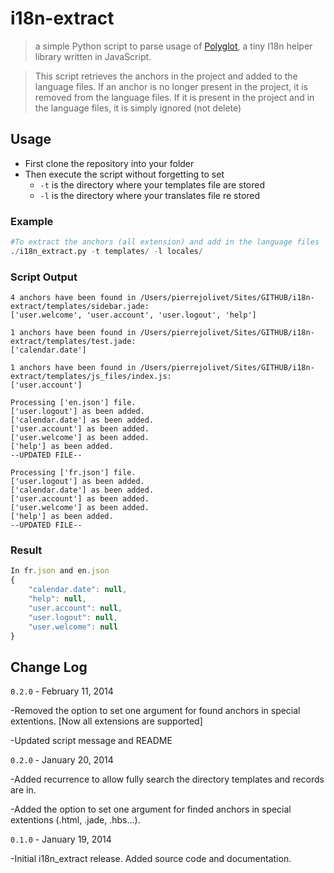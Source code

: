 # i18n-extract

> a simple Python script to parse usage of [Polyglot](https://github.com/airbnb/polyglot.js), a tiny I18n helper library written in JavaScript.

>This script retrieves the anchors in the project and added to the language files.
If an anchor is no longer present in the project, it is removed from the language files.
If it is present in the project and in the language files, it is simply ignored (not delete)

## Usage 

- First clone the repository into your folder
- Then execute the script without forgetting to set
    - `-t` is the directory where your templates file are stored
    - `-l` is the directory where your translates file re stored
        
### Example

```python
#To extract the anchors (all extension) and add in the language files
./i18n_extract.py -t templates/ -l locales/
```

### Script Output

    4 anchors have been found in /Users/pierrejolivet/Sites/GITHUB/i18n-extract/templates/sidebar.jade: 
    ['user.welcome', 'user.account', 'user.logout', 'help']

    1 anchors have been found in /Users/pierrejolivet/Sites/GITHUB/i18n-extract/templates/test.jade: 
    ['calendar.date']

    1 anchors have been found in /Users/pierrejolivet/Sites/GITHUB/i18n-extract/templates/js_files/index.js: 
    ['user.account']

    Processing ['en.json'] file.
    ['user.logout'] as been added.
    ['calendar.date'] as been added.
    ['user.account'] as been added.
    ['user.welcome'] as been added.
    ['help'] as been added.
    --UPDATED FILE--

    Processing ['fr.json'] file.
    ['user.logout'] as been added.
    ['calendar.date'] as been added.
    ['user.account'] as been added.
    ['user.welcome'] as been added.
    ['help'] as been added.
    --UPDATED FILE--

### Result

```js
In fr.json and en.json
{
    "calendar.date": null, 
    "help": null, 
    "user.account": null, 
    "user.logout": null, 
    "user.welcome": null
}
```

## Change Log

`0.2.0` - February 11, 2014

-Removed the option to set one argument for found anchors in special extentions. [Now all extensions are supported]

-Updated script message and README


`0.2.0` - January 20, 2014

-Added recurrence to allow fully search the directory templates and records are in.

-Added the option to set one argument for finded anchors in special extentions (.html, .jade, .hbs...).


`0.1.0` - January 19, 2014

-Initial i18n_extract release.  Added source code and documentation.
